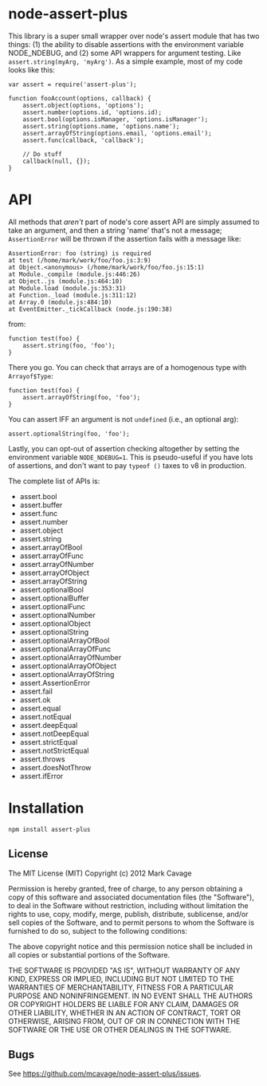 # node-assert-plus

This library is a super small wrapper over node's assert module that has two
things: (1) the ability to disable assertions with the environment variable
NODE_NDEBUG, and (2) some API wrappers for argument testing.  Like
`assert.string(myArg, 'myArg')`.  As a simple example, most of my code looks
like this:

    var assert = require('assert-plus');

    function fooAccount(options, callback) {
	    assert.object(options, 'options');
		assert.number(options.id, 'options.id);
		assert.bool(options.isManager, 'options.isManager');
		assert.string(options.name, 'options.name');
		assert.arrayOfString(options.email, 'options.email');
		assert.func(callback, 'callback');

        // Do stuff
		callback(null, {});
    }

# API

All methods that *aren't* part of node's core assert API are simply assumed to
take an argument, and then a string 'name' that's not a message; `AssertionError`
will be thrown if the assertion fails with a message like:

    AssertionError: foo (string) is required
	at test (/home/mark/work/foo/foo.js:3:9)
	at Object.<anonymous> (/home/mark/work/foo/foo.js:15:1)
	at Module._compile (module.js:446:26)
	at Object..js (module.js:464:10)
	at Module.load (module.js:353:31)
	at Function._load (module.js:311:12)
	at Array.0 (module.js:484:10)
	at EventEmitter._tickCallback (node.js:190:38)

from:

    function test(foo) {
	    assert.string(foo, 'foo');
    }

There you go.  You can check that arrays are of a homogenous type with `Arrayof$Type`:

    function test(foo) {
	    assert.arrayOfString(foo, 'foo');
    }

You can assert IFF an argument is not `undefined` (i.e., an optional arg):

    assert.optionalString(foo, 'foo');

Lastly, you can opt-out of assertion checking altogether by setting the
environment variable `NODE_NDEBUG=1`.  This is pseudo-useful if you have
lots of assertions, and don't want to pay `typeof ()` taxes to v8 in
production.

The complete list of APIs is:

* assert.bool
* assert.buffer
* assert.func
* assert.number
* assert.object
* assert.string
* assert.arrayOfBool
* assert.arrayOfFunc
* assert.arrayOfNumber
* assert.arrayOfObject
* assert.arrayOfString
* assert.optionalBool
* assert.optionalBuffer
* assert.optionalFunc
* assert.optionalNumber
* assert.optionalObject
* assert.optionalString
* assert.optionalArrayOfBool
* assert.optionalArrayOfFunc
* assert.optionalArrayOfNumber
* assert.optionalArrayOfObject
* assert.optionalArrayOfString
* assert.AssertionError
* assert.fail
* assert.ok
* assert.equal
* assert.notEqual
* assert.deepEqual
* assert.notDeepEqual
* assert.strictEqual
* assert.notStrictEqual
* assert.throws
* assert.doesNotThrow
* assert.ifError

# Installation

    npm install assert-plus
































<extoc></extoc>

## License

The MIT License (MIT)
Copyright (c) 2012 Mark Cavage

Permission is hereby granted, free of charge, to any person obtaining a copy of
this software and associated documentation files (the "Software"), to deal in
the Software without restriction, including without limitation the rights to
use, copy, modify, merge, publish, distribute, sublicense, and/or sell copies of
the Software, and to permit persons to whom the Software is furnished to do so,
subject to the following conditions:

The above copyright notice and this permission notice shall be included in all
copies or substantial portions of the Software.

THE SOFTWARE IS PROVIDED "AS IS", WITHOUT WARRANTY OF ANY KIND, EXPRESS OR
IMPLIED, INCLUDING BUT NOT LIMITED TO THE WARRANTIES OF MERCHANTABILITY,
FITNESS FOR A PARTICULAR PURPOSE AND NONINFRINGEMENT. IN NO EVENT SHALL THE
AUTHORS OR COPYRIGHT HOLDERS BE LIABLE FOR ANY CLAIM, DAMAGES OR OTHER
LIABILITY, WHETHER IN AN ACTION OF CONTRACT, TORT OR OTHERWISE, ARISING FROM,
OUT OF OR IN CONNECTION WITH THE SOFTWARE OR THE USE OR OTHER DEALINGS IN THE
SOFTWARE.

## Bugs

See <https://github.com/mcavage/node-assert-plus/issues>.
